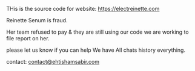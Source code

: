 THis is the source code for website: https://electreinette.com

Reinette Senum is fraud.

Her team refused to pay & they are still using our code we are working to file report on her. 

please let us know if you can help We have All chats history everything.


contact: contact@ehtishamsabir.com
